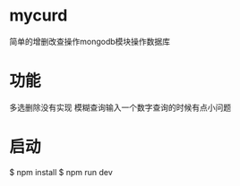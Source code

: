 # mycurd
简单的增删改查操作mongodb模块操作数据库
# 功能
多选删除没有实现
模糊查询输入一个数字查询的时候有点小问题
# 启动
$ npm install
$ npm run dev
